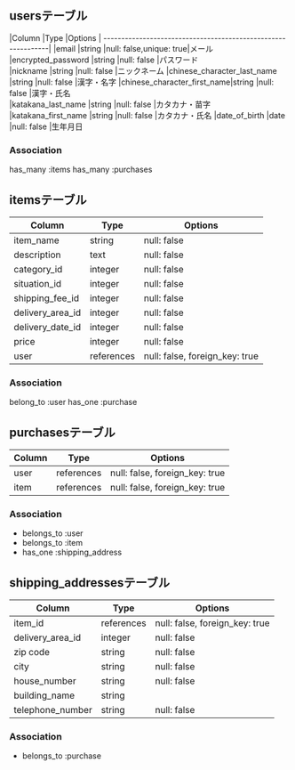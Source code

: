 ## usersテーブル

|Column                      |Type   |Options                 |
--------------------------------------------------------------|
|email                       |string |null: false,unique: true|メール
|encrypted_password          |string |null: false             |パスワード  
|nickname                    |string |null: false             |ニックネーム
|chinese_character_last_name |string |null: false             |漢字・名字
|chinese_character_first_name|string |null: false             |漢字・氏名      
|katakana_last_name          |string |null: false             |カタカナ・苗字
|katakana_first_name         |string |null: false             |カタカナ・氏名
|date_of_birth               |date   |null: false             |生年月日

### Association
has_many    :items
has_many    :purchases



## itemsテーブル

| Column         | Type        | Options                                          |
|----------------|-------------|--------------------------------------------------|
|item_name       |string       |null: false                                       |商品名
|description     |text         |null: false                                       |商品説明
|category_id     |integer      |null: false                                       |カテゴリー
|situation_id    |integer      |null: false                                       |商品の状態
|shipping_fee_id |integer      |null: false                                       |配送料の負担
|delivery_area_id|integer      |null: false                                       |発送元の地域
|delivery_date_id|integer      |null: false                                       |発送までの日数
|price           |integer      |null: false                                       |価格
|user            |references   | null: false, foreign_key: true                   |※外部キー


### Association
belong_to :user
has_one   :purchase



## purchasesテーブル

| Column | Type        | Options                        |
|--------|-------------| ------------------------------ |
|user    | references  | null: false, foreign_key: true |
|item    | references  | null: false, foreign_key: true |

### Association
- belongs_to :user
- belongs_to :item
- has_one    :shipping_address


## shipping_addressesテーブル

| Column         | Type       | Options                        |
|----------------|------------| ------------------------------ |
|item_id         |references  |null: false, foreign_key: true  |購入
|delivery_area_id|integer     |null: false                     |発送元の地域
|zip code        |string      |null: false                     |郵便番号  
|city            |string      |null: false                     |市区町村  
|house_number    |string      |null: false                     |番地
|building_name   |string      |                                |建物名
|telephone_number|string      |null: false                     |電話番号
### Association
- belongs_to :purchase


